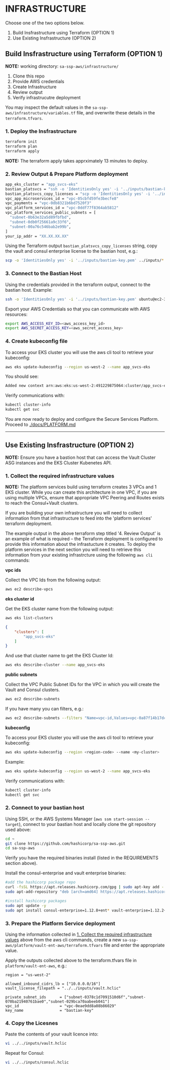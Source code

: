 # INFRASTRUCTURE

Choose one of the two options below.

1. Build Insfrastructure using Terraform (OPTION 1)
2. Use Existing Insfrastructure (OPTION 2)


## Build Insfrastructure using Terraform (OPTION 1)

**NOTE:** working directory: `sa-ssp-aws/infrastructure/`

1. Clone this repo
2. Provide AWS credentials
3. Create Infrastructure
4. Review output
5. Verify infrastrucutre deployment


You may inspect the default values in the `sa-ssp-aws/infrastructure/variables.tf` file, and overwrite these details in the `terraform.tfvars`.

### 1. Deploy the Insfrastructure

```sh
terraform init
terraform plan
terraform apply
```

**NOTE:** The terraform apply takes apprximately 13 minutes to deploy.

### 2. Review Output & Prepare Platform deployment

```sh
app_eks_cluster = "app_svcs-eks"
bastian_platsvcs = "ssh -o 'IdentitiesOnly yes' -i '../inputs/bastian-key.pem' ubuntu@ec2-xx-xx-xx-xx.us-west-2.compute.amazonaws.com"
bastian_platsvcs_copy_licenses = "scp -o 'IdentitiesOnly yes' -i '../inputs/bastian-key.pem' ../inputs/* ubuntu@ec2-xx-xx-xx-xx.us-west-2.compute.amazonaws.com:/home/ubuntu/sa-ssp-aws/inputs/"
vpc_app_microservices_id = "vpc-05cbfd59fe3becfe8"
vpc_payments = "vpc-0db8321b6bd7520f3"
vpc_platform_services_id = "vpc-0ddf77f8364ab5812"
vpc_platform_services_public_subnets = [
  "subnet-0b63e32a5d89fbfbd",
  "subnet-0db0f25661a9c33f6",
  "subnet-00a76c546bab2e99b",
]
your_ip_addr = "XX.XX.XX.XX"
```

Using the Terraform output `bastian_platsvcs_copy_licenses` string, copy the vault and consul enterprise license to the bastian host, e.g.:

```sh
scp -o 'IdentitiesOnly yes' -i '../inputs/bastian-key.pem' ../inputs/* ubuntu@ec2-54-189-161-81.us-west-2.compute.amazonaws.com:/home/ubuntu/sa-ssp-aws/inputs/
```

### 3. Connect to the Bastian Host

Using the credentials provided in the terraform output, connect to the bastian host. Example:

```sh
ssh -o 'IdentitiesOnly yes' -i '../inputs/bastian-key.pem' ubuntu@ec2-35-91-0-182.us-west-2.compute.amazonaws.com
```

Export your AWS Credentials so that you can communicate with AWS resources:

```sh
export AWS_ACCESS_KEY_ID=<aws_access_key_id>
export AWS_SECRET_ACCESS_KEY=<aws_secret_access_key>
```

### 4. Create kubeconfig file

To access your EKS cluster you will use the aws cli tool to retrieve your kubeconfig:

```sh
aws eks update-kubeconfig --region us-west-2 --name app_svcs-eks
```

You should see:

```sh
Added new context arn:aws:eks:us-west-2:491229875064:cluster/app_svcs-eks to /home/ubuntu/.kube/config
```

Verify communications with:

```sh
kubectl cluster-info
kubectl get svc
```

You are now ready to deploy and configure the Secure Services Platform. Proceed to [./docs/PLATFORM.md](./docs/PLATFORM.md)

---

## Use Existing Insfrastructure (OPTION 2)

**NOTE:** Ensure you have a bastion host that can access the Vault Cluster ASG instances and the EKS Cluster Kubenetes API.
### 1. Collect the required infrastructure values

**NOTE:** The platform services build using terraform creates 3 VPCs and 1 EKS cluster.
While you can create this architecture in one VPC, if you are using multiple VPCs, ensure that appropriate VPC Peering and Routes exists to reach the Consul+Vault clusters.

If you are building your own infrastructure you will need to collect information from that infrastructure to feed into the 'platform services' terraform deployment.

The example output in the above terraform step titled '4. Review Output' is an example of what is required – the Terraform deployment is configured to provide this information about the infrastucture it creates. To deploy the platform services in the next section you will need to retrieve this information from your existing infrastrcture using the following `aws cli` commands:


**vpc ids**

Collect the VPC Ids from the following output:

```sh
aws ec2 describe-vpcs
```

**eks cluster id**

Get the EKS cluster name from the following output:

```sh
aws eks list-clusters
```

```json
{
    "clusters": [
        "app_svcs-eks"
    ]
}
```

And use that cluster name to get the EKS Cluster Id:

```sh
aws eks describe-cluster --name app_svcs-eks
```

**public subnets**

Collect the VPC Public Subnet IDs for the VPC in which you will create the Vault and Consul clusters.

```sh
aws ec2 describe-subnets
```

If you have many you can filters, e.g.:
```sh
aws ec2 describe-subnets --filters "Name=vpc-id,Values=vpc-0a87f14b17dc9b95f"
```

**kubeconfig**

To access your EKS cluster you will use the aws cli tool to retrieve your kubeconfig:

```sh
aws eks update-kubeconfig --region <region-code> --name <my-cluster>
```

Example:
```sh
aws eks update-kubeconfig --region us-west-2 --name app_svcs-eks
```

Verify communications with:
```sh
kubectl cluster-info
kubectl get svc
```

### 2. Connect to your bastian host

Using SSH, or the AWS Systems Manager (`aws ssm start-session --target`), connect to your bastian host and locally clone the git repository used above:

```sh
cd ~
git clone https://github.com/hashicorp/sa-ssp-aws.git
cd sa-ssp-aws
```

Verify you have the required binaries install (listed in the REQUIREMENTS section above).

Install the consul-enterprise and vault enterprise binaries:

```sh
#add the hashicorp package repo
curl -fsSL https://apt.releases.hashicorp.com/gpg | sudo apt-key add -
sudo apt-add-repository "deb [arch=amd64] https://apt.releases.hashicorp.com $(lsb_release -cs) main"

#install hashicorp packages
sudo apt update -y
sudo apt install consul-enterprise=1.12.8+ent* vault-enterprise=1.12.2+ent* terraform=1.3.* -y
```

### 3. Prepare the Platform Service deployment

Using the information collected in [1. Collect the required infrastructure values](#1.-Collect-the-required-infrastructure-values) above from the aws cli commands, create a new `sa-ssp-aws/platform/vault-ent-aws/terraform.tfvars` file and enter the appropriate value.

Apply the outputs collected above to the terraform.tfvars file in `platform/vault-ent-aws`, e.g.:

```
region = "us-west-2"

allowed_inbound_cidrs_lb = ["10.0.0.0/16"]
vault_license_filepath = "../../inputs/vault.hclic"

private_subnet_ids      = ["subnet-0378c1d7091510d6f","subnet-070ba21940761bae0","subnet-029bca70aabeeb041"]
vpc_id                  = "vpc-0eae9dd8a08b86029"
key_name                = "bastian-key"
```

### 4. Copy the Licesnes

Paste the contents of your vault licence into:

```sh
vi ../../inputs/vault.hclic
```

Repeat for Consul:

```sh
vi ../../inputs/consul.hclic
```

